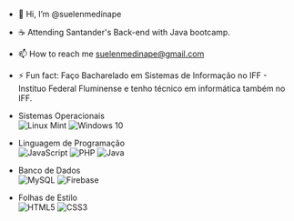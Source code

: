 - 👋 Hi, I’m @suelenmedinape
- ☕ Attending Santander's Back-end with Java bootcamp.
- 📫 How to reach me suelenmedinape@gmail.com
- ⚡ Fun fact: Faço Bacharelado em Sistemas de Informação no IFF - Instituo Federal Fluminense e tenho técnico em informática também no IFF.

- Sistemas Operacionais  
![Linux Mint](https://img.shields.io/badge/Linux%20Mint-87CF3E?style=for-the-badge&logo=Linux%20Mint&logoColor=white) ![Windows 10](https://img.shields.io/badge/Windows%2011-%230079d5.svg?style=for-the-badge&logo=Windows%2011&logoColor=white) 
  
- Linguagem de Programação  
![JavaScript](https://img.shields.io/badge/JavaScript-F7DF1E?style=for-the-badge&logo=javascript&logoColor=black) ![PHP](https://img.shields.io/badge/php-%23777BB4.svg?style=for-the-badge&logo=php&logoColor=white) 
![Java](https://img.shields.io/badge/java-%23ED8B00.svg?style=for-the-badge&logo=openjdk&logoColor=white)

- Banco de Dados  
![MySQL](https://img.shields.io/badge/mysql-4479A1.svg?style=for-the-badge&logo=mysql&logoColor=white) ![Firebase](https://img.shields.io/badge/firebase-a08021?style=for-the-badge&logo=firebase&logoColor=ffcd34)

- Folhas de Estilo  
![HTML5](https://img.shields.io/badge/html5-%23E34F26.svg?style=for-the-badge&logo=html5&logoColor=white) ![CSS3](https://img.shields.io/badge/css3-%231572B6.svg?style=for-the-badge&logo=css3&logoColor=white)  
<!---
suelenmedinape/suelenmedinape is a ✨ special ✨ repository because its `README.md` (this file) appears on your GitHub profile.
You can click the Preview link to take a look at your changes.
--->
